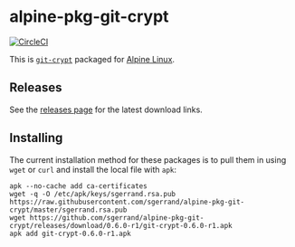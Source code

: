 # alpine-pkg-git-crypt

[![CircleCI](https://img.shields.io/circleci/project/sgerrand/alpine-pkg-git-crypt/master.svg)](https://circleci.com/gh/sgerrand/alpine-pkg-git-crypt)

This is [`git-crypt`][git-crypt] packaged for [Alpine Linux][alpine-linux].

## Releases

See the [releases page][releases] for the latest download links.

## Installing

The current installation method for these packages is to pull them in using
`wget` or `curl` and install the local file with `apk`:

    apk --no-cache add ca-certificates
    wget -q -O /etc/apk/keys/sgerrand.rsa.pub https://raw.githubusercontent.com/sgerrand/alpine-pkg-git-crypt/master/sgerrand.rsa.pub
    wget https://github.com/sgerrand/alpine-pkg-git-crypt/releases/download/0.6.0-r1/git-crypt-0.6.0-r1.apk
    apk add git-crypt-0.6.0-r1.apk

[alpine-linux]: https://www.alpinelinux.org
[git-crypt]: https://www.agwa.name/projects/git-crypt/
[releases]: https://github.com/sgerrand/alpine-pkg-git-crypt/releases/
